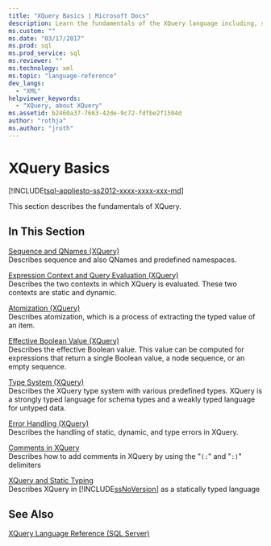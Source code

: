 ```yaml
---
title: "XQuery Basics | Microsoft Docs"
description: Learn the fundamentals of the XQuery language including, sequence and QNames, expression context, atomization, type system, error handling and comments.
ms.custom: ""
ms.date: "03/17/2017"
ms.prod: sql
ms.prod_service: sql
ms.reviewer: ""
ms.technology: xml
ms.topic: "language-reference"
dev_langs: 
  - "XML"
helpviewer_keywords: 
  - "XQuery, about XQuery"
ms.assetid: b2460a37-7663-42de-9c72-fdfbe2f1504d
author: "rothja"
ms.author: "jroth"
---
```

# XQuery Basics
[!INCLUDE[tsql-appliesto-ss2012-xxxx-xxxx-xxx-md](../includes/tsql-appliesto-ss2012-xxxx-xxxx-xxx-md.md)]

  This section describes the fundamentals of XQuery.  
  
## In This Section  
 [Sequence and QNames &#40;XQuery&#41;](../xquery/sequence-and-qnames-xquery.md)  
 Describes sequence and also QNames and predefined namespaces.  
  
 [Expression Context and Query Evaluation &#40;XQuery&#41;](../xquery/expression-context-and-query-evaluation-xquery.md)  
 Describes the two contexts in which XQuery is evaluated. These two contexts are static and dynamic.  
  
 [Atomization &#40;XQuery&#41;](../xquery/atomization-xquery.md)  
 Describes atomization, which is a process of extracting the typed value of an item.  
  
 [Effective Boolean Value &#40;XQuery&#41;](../xquery/effective-boolean-value-xquery.md)  
 Describes the effective Boolean value. This value can be computed for expressions that return a single Boolean value, a node sequence, or an empty sequence.  
  
 [Type System &#40;XQuery&#41;](../xquery/type-system-xquery.md)  
 Describes the XQuery type system with various predefined types. XQuery is a strongly typed language for schema types and a weakly typed language for untyped data.  
  
 [Error Handling &#40;XQuery&#41;](../xquery/error-handling-xquery.md)  
 Describes the handling of static, dynamic, and type errors in XQuery.  
  
 [Comments in XQuery](../xquery/comments-in-xquery.md)  
 Describes how to add comments in XQuery by using the "`(:`" and "`:)`" delimiters  
  
 [XQuery and Static Typing](../xquery/xquery-and-static-typing.md)  
 Describes XQuery in [!INCLUDE[ssNoVersion](../includes/ssnoversion-md.md)] as a statically typed language  
  
## See Also  
 [XQuery Language Reference &#40;SQL Server&#41;](../xquery/xquery-language-reference-sql-server.md)  
  
  
